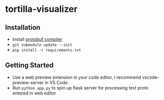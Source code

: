 # tortilla-visualizer

## Installation
- Install [protobuf compiler](https://grpc.io/docs/protoc-installation/)
- `git submodule update --init` 
- `pip install -r requirements.txt`

## Getting Started
- Use a web preview extension in your code editor, I recommend vscode-preview-server in VS Code.
- Run `python app.py` to spin up flask server for processing text proto entered in web editor

